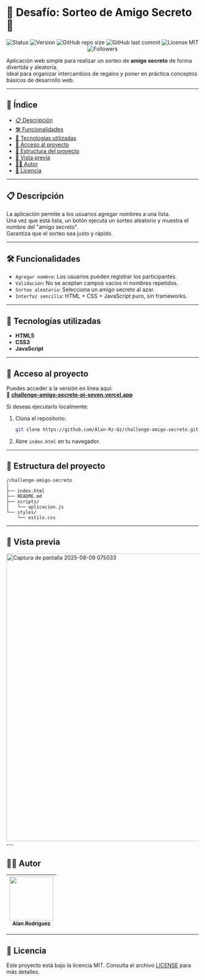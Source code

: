 # 🎁 Desafío: Sorteo de Amigo Secreto 🎁

<div align="center">
  
![Status](https://img.shields.io/badge/finalized-green?style=flat-square)
![Version](https://img.shields.io/badge/version-1.4.0-blue?style=flat-square)
![GitHub repo size](https://img.shields.io/github/repo-size/Alan-Rz-Oz/challenge-amigo-secreto?style=flat-square)
![GitHub last commit](https://img.shields.io/github/last-commit/Alan-Rz-Oz/challenge-amigo-secreto?style=flat-square)
![License MIT](https://img.shields.io/badge/license-MIT-green?style=flat-square)
![Followers](https://img.shields.io/github/stars/Alan-Rz-Oz/challenge-amigo-secreto?style=social)

</div>

Aplicación web simple para realizar un sorteo de **amigo secreto** de forma divertida y aleatoria.\
Ideal para organizar intercambios de regalos y poner en práctica conceptos básicos de desarrollo web.

---

## 📑 Índice

- [📋 Descripción](#-descripción)
- [🛠️ Funcionalidades](#️-funcionalidades)
- [🚀 Tecnologías utilizadas](#-tecnologías-utilizadas)
- [📁 Acceso al proyecto](#-acceso-al-proyecto)
- [🏡 Estructura del proyecto](#-estructura-del-proyecto)
- [📸 Vista previa](#-vista-previa)
- [👨‍💻 Autor](#-autor)
- [📜 Licencia](#-licencia)

---

## 📋 Descripción

La aplicación permite a los usuarios agregar nombres a una lista.\
Una vez que está lista, un botón ejecuta un sorteo aleatorio y muestra el nombre del "amigo secreto".\
Garantiza que el sorteo sea justo y rápido.

---

## 🛠️ Funcionalidades

- `Agregar nombre`: Los usuarios pueden registrar los participantes.
- `Validación`: No se aceptan campos vacíos ni nombres repetidos.
- `Sorteo aleatorio`: Selecciona un amigo secreto al azar.
- `Interfaz sencilla`: HTML + CSS + JavaScript puro, sin frameworks.

---

## 🚀 Tecnologías utilizadas

- **HTML5**
- **CSS3**
- **JavaScript**

---

## 📁 Acceso al proyecto

Puedes acceder a la versión en línea aquí:\
🔗 [**challenge-amigo-secreto-pi-seven.vercel.app**](https://challenge-amigo-secreto-pi-seven.vercel.app/)

Si deseas ejecutarlo localmente:

1. Clona el repositorio:
   ```bash
   git clone https://github.com/Alan-Rz-Oz/challenge-amigo-secreto.git
   ```
2. Abre `index.html` en tu navegador.

---

## 🏡 Estructura del proyecto

```
/challenge-amigo-secreto
│
├── index.html
├── README.md
├── scripts/
│   └── aplicacion.js
└── styles/
    └── estilo.css
```

---

## 📸 Vista previa
<img width="1913" height="754" alt="Captura de pantalla 2025-08-09 075033" src="https://github.com/user-attachments/assets/52d3994e-04f2-4a38-83e6-e69566682b0b" />
---

## 👨‍💻 Autor
| [<img src="https://avatars.githubusercontent.com/u/140864662?v=4" width="115px"><br><sub>Alan Rodríguez</sub>](https://github.com/Alan-Rz-Oz) |
|:--------------------------------------------------------------------------------------------------------------------------------------------:|

---

## 📜 Licencia

Este proyecto está bajo la licencia MIT. Consulta el archivo [LICENSE](LICENSE) para más detalles.
